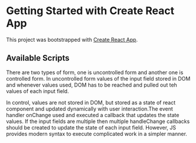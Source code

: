 # Getting Started with Create React App

This project was bootstrapped with [Create React App](https://github.com/facebook/create-react-app).

## Available Scripts

There are two types of form, one is uncontrolled form and another one is controlled form. In uncontrolled form values of the input field stored in DOM and whenever values used, DOM has to be reached and pulled out teh values of each input field.

In control, values are not stored in DOM, but stored as a state of react component and updated dynamically with user interaction.The event handler onChange used and executed a callback that updates the state values. If the input fields are multiple then multiple handleChange callbacks should be created to update the state of each input field. However, JS provides modern syntax to execute complicated work in a simpler manner.
